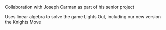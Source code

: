 Collaboration with Joseph Carman as part of his senior project

Uses linear algebra to solve the game Lights Out, including our new version the Knights Move

